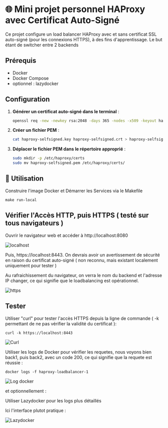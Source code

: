 # 🌐 Mini projet personnel HAProxy avec Certificat Auto-Signé

Ce projet configure un load balancer HAProxy avec et sans certificat SSL auto-signé (pour les connexions HTTPS), à des fins d'apprentissage.
Le but étant de switcher entre 2 backends

## Prérequis

- Docker
- Docker Compose
- optionnel : lazydocker

## Configuration

1. **Générer un certificat auto-signé dans le terminal** :

   ```bash
   openssl req -new -newkey rsa:2048 -days 365 -nodes -x509 -keyout haproxy-selfsigned.key -out haproxy-selfsigned.crt

2. **Créer un fichier PEM** :

    ```bash
    cat haproxy-selfsigned.key haproxy-selfsigned.crt > haproxy-selfsigned.pem

3. **Déplacer le fichier PEM dans le répertoire approprié** :

    ```bash
    sudo mkdir -p /etc/haproxy/certs
    sudo mv haproxy-selfsigned.pem /etc/haproxy/certs/

## 🚀 Utilisation

Construire l'image Docker et Démarrer les Services via le Makefile

    make run-local

## Vérifier l'Accès HTTP, puis HTTPS ( testé sur tous navigateurs )

Ouvrir le navigateur web et accéder à http://localhost:8080

![localhost](images/response_localhost.png)

Puis, https://localhost:8443. On devrais avoir un avertissement de sécurité en raison du certificat auto-signé ( non reconnu, mais existant localement uniquement pour tester )

Au rafraichissement du navigateur, on verra le nom du backend et l'adresse IP changer, ce qui signifie que le loadbalancing est opérationnel.

![https](images/response_navigateur.png)

## Tester
Utiliser "curl" pour tester l'accès HTTPS depuis la ligne de commande ( -k permettant de ne pas vérifier la validité du certificat ):

   
    curl -k https://localhost:8443


![Curl](images/curl_response.png)


Utiliser les logs de Docker pour vérifier les requetes, nous voyons bien back1, puis back2, avec un code 200, ce qui signifie que la requete est réussie :


    docker logs -f haproxy-loadbalancer-1


![Log docker](images/docker_logs.png)


et optionnellement :

Utiliser Lazydocker pour les logs plus détaillés

Ici l'interface plutot pratique :

![Lazydocker](images/lazydocker.png)
